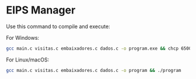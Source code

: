# EIPS Manager

Use this command to compile and execute:

For Windows:
```bash
gcc main.c visitas.c embaixadores.c dados.c -o program.exe && chcp 65001 && program.exe
```

For Linux/macOS:
```bash
gcc main.c visitas.c embaixadores.c dados.c -o program && ./program
```
